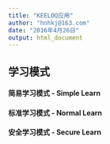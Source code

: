 ```yaml
---
title: "KEELOQ应用"
author: "hnhkj@163.com"
date: "2016年4月26日"
output: html_document
---
```



## 学习模式


#### 简易学习模式 - Simple Learn

#### 标准学习模式 - Normal Learn

#### 安全学习模式 - Secure Learn

